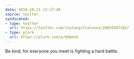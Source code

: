 ```yaml
---
date: 2010-10-21 13:17:46
source: twitter
syndicated:
- type: twitter
  url: https://twitter.com/roytang/statuses/28025587182/
- type: plurk
  url: https://plurk.com/p/8dm4v6
---
```


Be kind, for everyone you meet is fighting a hard battle.